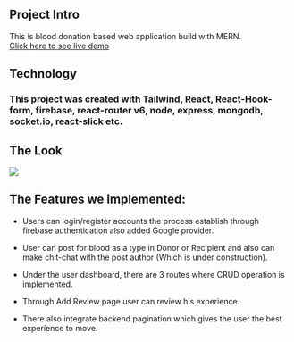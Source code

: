 ## Project Intro

This is blood donation based web application build with MERN.  
[Click here to see live demo](https://team-projects-39f9f.web.app/)

## Technology

### This project was created with Tailwind, React, React-Hook-form, firebase, react-router v6, node, express, mongodb, socket.io, react-slick etc.

## The Look

![](https://i.ibb.co/yXDPB7Z/Blood-home-page.png)

## The Features we implemented:

- Users can login/register accounts the process establish through firebase authentication also added Google provider.

- User can post for blood as a type in Donor or Recipient and also can make chit-chat with the post author (Which is under construction).

- Under the user dashboard, there are 3 routes where CRUD operation is implemented.

- Through Add Review page user can review his experience.

- There also integrate backend pagination which gives the user the best experience to move.

